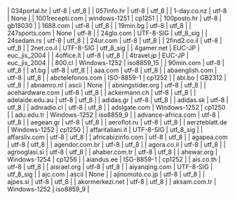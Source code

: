| 034portal.hr | utf-8 | utf_8 |
| 057info.hr | utf-8 | utf_8 |
| 1-day.co.nz | utf-8 | None |
| 1001recepti.com | windows-1251 | cp1251 |
| 100posto.hr | utf-8 | gb18030 |
| 1688.com | utf-8 | utf_8 |
| 19min.bg | utf-8 | utf_8 |
| 247sports.com | None | utf-8 |
| 24glo.com | UTF-8-SIG | utf_8_sig |
| 24sedam.rs | utf-8 | utf_8 |
| 24ur.com | utf-8 | utf_8 |
| 2find2.co.il | utf-8 | utf_8 |
| 2net.co.il | UTF-8-SIG | utf_8_sig |
| 4gamer.net | EUC-JP | euc_jis_2004 |
| 4office.lt | utf-8 | utf_8 |
| 4travel.jp | EUC-JP | euc_jis_2004 |
| 800.cl | Windows-1252 | iso8859_15 |
| 90min.com | utf-8 | utf_8 |
| a1.bg | utf-8 | utf_8 |
| aaa.com | utf-8 | utf_8 |
| abaenglish.com | utf-8 | utf_8 |
| abctelefonos.com | ISO-8859-1 | cp1252 |
| abi.bo | GB2312 | utf_8 |
| abnamro.nl | ascii | None |
| abningstider.org | utf-8 | utf_8 |
| acehardware.com | utf-8 | utf_8 |
| ackermann.ch | utf-8 | utf_8 |
| adelaide.edu.au | utf-8 | utf_8 |
| adidas.gr | utf-8 | utf_8 |
| adidas.sk | utf-8 | utf_8 |
| adnradio.cl | utf-8 | utf_8 |
| adslgate.com | Windows-1252 | cp1250 |
| adu.edu.tr | Windows-1252 | iso8859_9 |
| advance-africa.com | utf-8 | utf_8 |
| aegean.gr | utf-8 | utf_8 |
| aeroflot.ru | utf-8 | utf_8 |
| aerzteblatt.de | Windows-1252 | cp1250 |
| affaritaliani.it | UTF-8-SIG | utf_8_sig |
| affarsliv.com | utf-8 | utf_8 |
| africabizinfo.com | utf-8 | utf_8 |
| agapea.com | utf-8 | utf_8 |
| agendor.com.br | utf-8 | utf_8 |
| agora.co.il | utf-8 | utf_8 |
| agrooglasi.si | utf-8 | utf_8 |
| ahaber.com.tr | utf-8 | utf_8 |
| ahewar.org | Windows-1254 | cp1256 |
| aiandus.ee | ISO-8859-1 | cp1252 |
| ais.co.th | utf-8 | utf_8 |
| aisrael.org | utf-8 | utf_8 |
| aiyanqing.com | UTF-8-SIG | utf_8_sig |
| ajc.com | ascii | None |
| ajinomoto.co.jp | utf-8 | utf_8 |
| ajpes.si | utf-8 | utf_8 |
| akormerkezi.net | utf-8 | utf_8 |
| aksam.com.tr | Windows-1252 | iso8859_9 |
